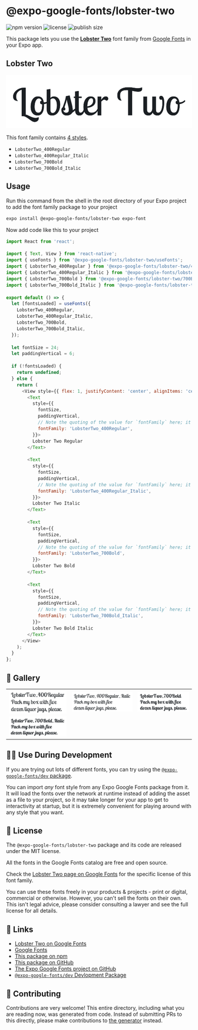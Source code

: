 # @expo-google-fonts/lobster-two

![npm version](https://flat.badgen.net/npm/v/@expo-google-fonts/lobster-two)
![license](https://flat.badgen.net/github/license/expo/google-fonts)
![publish size](https://flat.badgen.net/packagephobia/install/@expo-google-fonts/lobster-two)

This package lets you use the [**Lobster Two**](https://fonts.google.com/specimen/Lobster+Two) font family from [Google Fonts](https://fonts.google.com/) in your Expo app.

## Lobster Two

![Lobster Two](./font-family.png)

This font family contains [4 styles](#-gallery).

- `LobsterTwo_400Regular`
- `LobsterTwo_400Regular_Italic`
- `LobsterTwo_700Bold`
- `LobsterTwo_700Bold_Italic`

## Usage

Run this command from the shell in the root directory of your Expo project to add the font family package to your project
```sh
expo install @expo-google-fonts/lobster-two expo-font
```

Now add code like this to your project
```js
import React from 'react';

import { Text, View } from 'react-native';
import { useFonts } from '@expo-google-fonts/lobster-two/useFonts';
import { LobsterTwo_400Regular } from '@expo-google-fonts/lobster-two/400Regular';
import { LobsterTwo_400Regular_Italic } from '@expo-google-fonts/lobster-two/400Regular_Italic';
import { LobsterTwo_700Bold } from '@expo-google-fonts/lobster-two/700Bold';
import { LobsterTwo_700Bold_Italic } from '@expo-google-fonts/lobster-two/700Bold_Italic';

export default () => {
  let [fontsLoaded] = useFonts({
    LobsterTwo_400Regular,
    LobsterTwo_400Regular_Italic,
    LobsterTwo_700Bold,
    LobsterTwo_700Bold_Italic,
  });

  let fontSize = 24;
  let paddingVertical = 6;

  if (!fontsLoaded) {
    return undefined;
  } else {
    return (
      <View style={{ flex: 1, justifyContent: 'center', alignItems: 'center' }}>
        <Text
          style={{
            fontSize,
            paddingVertical,
            // Note the quoting of the value for `fontFamily` here; it expects a string!
            fontFamily: 'LobsterTwo_400Regular',
          }}>
          Lobster Two Regular
        </Text>

        <Text
          style={{
            fontSize,
            paddingVertical,
            // Note the quoting of the value for `fontFamily` here; it expects a string!
            fontFamily: 'LobsterTwo_400Regular_Italic',
          }}>
          Lobster Two Italic
        </Text>

        <Text
          style={{
            fontSize,
            paddingVertical,
            // Note the quoting of the value for `fontFamily` here; it expects a string!
            fontFamily: 'LobsterTwo_700Bold',
          }}>
          Lobster Two Bold
        </Text>

        <Text
          style={{
            fontSize,
            paddingVertical,
            // Note the quoting of the value for `fontFamily` here; it expects a string!
            fontFamily: 'LobsterTwo_700Bold_Italic',
          }}>
          Lobster Two Bold Italic
        </Text>
      </View>
    );
  }
};

```

## 🔡 Gallery


||||
|-|-|-|
|![LobsterTwo_400Regular](./LobsterTwo_400Regular.ttf.png)|![LobsterTwo_400Regular_Italic](./LobsterTwo_400Regular_Italic.ttf.png)|![LobsterTwo_700Bold](./LobsterTwo_700Bold.ttf.png)||
|![LobsterTwo_700Bold_Italic](./LobsterTwo_700Bold_Italic.ttf.png)||||


## 👩‍💻 Use During Development

If you are trying out lots of different fonts, you can try using the [`@expo-google-fonts/dev` package](https://github.com/expo/google-fonts/tree/master/font-packages/dev#readme).

You can import *any* font style from any Expo Google Fonts package from it. It will load the fonts
over the network at runtime instead of adding the asset as a file to your project, so it may take longer
for your app to get to interactivity at startup, but it is extremely convenient
for playing around with any style that you want.

## 📖 License

The `@expo-google-fonts/lobster-two` package and its code are released under the MIT license.

All the fonts in the Google Fonts catalog are free and open source.

Check the [Lobster Two page on Google Fonts](https://fonts.google.com/specimen/Lobster+Two) for the specific license of this font family.

You can use these fonts freely in your products & projects - print or digital, commercial or otherwise. However, you can't sell the fonts on their own. This isn't legal advice, please consider consulting a lawyer and see the full license for all details.

## 🔗 Links

- [Lobster Two on Google Fonts](https://fonts.google.com/specimen/Lobster+Two)
- [Google Fonts](https://fonts.google.com/)
- [This package on npm](https://www.npmjs.com/package/@expo-google-fonts/lobster-two)
- [This package on GitHub](https://github.com/expo/google-fonts/tree/master/font-packages/lobster-two)
- [The Expo Google Fonts project on GitHub](https://github.com/expo/google-fonts)
- [`@expo-google-fonts/dev` Devlopment Package](https://github.com/expo/google-fonts/tree/master/font-packages/dev)

## 🤝 Contributing

Contributions are very welcome! This entire directory, including what you are reading now, was generated from code. Instead of submitting PRs to this directly, please make contributions to [the generator](https://github.com/expo/google-fonts/tree/master/packages/generator) instead.
